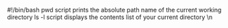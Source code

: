 #!/bin/bash
pwd  script  prints the absolute path name of the current working directory 
ls -l script displays the contents list of your current directory \n
